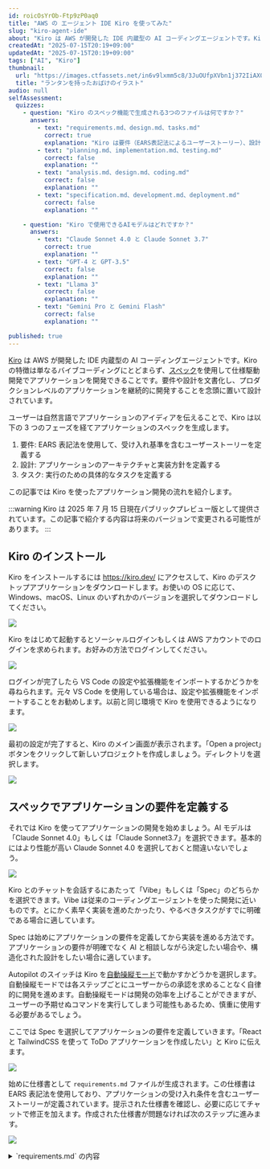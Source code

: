 ```yaml
---
id: roicOsYrOb-Ftp9zP0aq0
title: "AWS の エージェント IDE Kiro を使ってみた"
slug: "kiro-agent-ide"
about: "Kiro は AWS が開発した IDE 内蔵型の AI コーディングエージェントです。Kiro の特徴は単なるバイブコーディングにとどまらず、スペックを使用して仕様駆動開発でアプリケーションを開発できることです。この記事では Kiro を使ったアプリケーション開発の流れを紹介します。"
createdAt: "2025-07-15T20:19+09:00"
updatedAt: "2025-07-15T20:19+09:00"
tags: ["AI", "Kiro"]
thumbnail:
  url: "https://images.ctfassets.net/in6v9lxmm5c8/3JuOUfpXVbn1j372IiAX07/f8e15d457bc8e5dec2c5ae943454b093/halloween-lanthanum-ghost_20763-768x729.png"
  title: "ランタンを持ったおばけのイラスト"
audio: null
selfAssessment:
  quizzes:
    - question: "Kiro のスペック機能で生成される3つのファイルは何ですか？"
      answers:
        - text: "requirements.md、design.md、tasks.md"
          correct: true
          explanation: "Kiro は要件（EARS表記法によるユーザーストーリー）、設計（アーキテクチャと実装方針）、タスク（実行手順）の3つのファイルを生成します。"
        - text: "planning.md、implementation.md、testing.md"
          correct: false
          explanation: ""
        - text: "analysis.md、design.md、coding.md"
          correct: false
          explanation: ""
        - text: "specification.md、development.md、deployment.md"
          correct: false
          explanation: ""

    - question: "Kiro で使用できるAIモデルはどれですか？"
      answers:
        - text: "Claude Sonnet 4.0 と Claude Sonnet 3.7"
          correct: true
          explanation: ""
        - text: "GPT-4 と GPT-3.5"
          correct: false
          explanation: ""
        - text: "Llama 3"
          correct: false
          explanation: ""
        - text: "Gemini Pro と Gemini Flash"
          correct: false
          explanation: ""

published: true
---
```


[Kiro](https://kiro.dev/) は AWS が開発した IDE 内蔵型の AI コーディングエージェントです。Kiro の特徴は単なるバイブコーディングにとどまらず、[スペック](https://kiro.dev/docs/specs/index)を使用して仕様駆動開発でアプリケーションを開発できることです。要件や設計を文書化し、プロダクションレベルのアプリケーションを継続的に開発することを念頭に置いて設計されています。

ユーザーは自然言語でアプリケーションのアイディアを伝えることで、Kiro は以下の 3 つのフェーズを経てアプリケーションのスペックを生成します。

1. 要件: EARS 表記法を使用して、受け入れ基準を含むユーザーストーリーを定義する
2. 設計: アプリケーションのアーキテクチャと実装方針を定義する
3. タスク: 実行のための具体的なタスクを定義する

この記事では Kiro を使ったアプリケーション開発の流れを紹介します。

:::warning
Kiro は 2025 年 7 月 15 日現在パブリックプレビュー版として提供されています。この記事で紹介する内容は将来のバージョンで変更される可能性があります。
:::

## Kiro のインストール

Kiro をインストールするには https://kiro.dev/ にアクセスして、Kiro のデスクトップアプリケーションをダウンロードします。お使いの OS に応じて、Windows、macOS、Linux のいずれかのバージョンを選択してダウンロードしてください。

![](https://images.ctfassets.net/in6v9lxmm5c8/fWMPwIQhyNBXIwrIV0XgC/52b4290352ced3e2aec65ea0a5235e43/%C3%A3__%C3%A3__%C3%A3_%C2%AA%C3%A3__%C3%A3__%C3%A3__%C3%A3__%C3%A3__%C3%A3___2025-07-15_20.40.15.png)

Kiro をはじめて起動するとソーシャルログインもしくは AWS アカウントでのログインを求められます。お好みの方法でログインしてください。

![](https://images.ctfassets.net/in6v9lxmm5c8/1PL6yxDMwusJmbgW6Lvrn0/c42fae2d5cc35a690f87f5d1a073c502/%C3%A3__%C3%A3__%C3%A3_%C2%AA%C3%A3__%C3%A3__%C3%A3__%C3%A3__%C3%A3__%C3%A3___2025-07-15_20.42.03.png)

ログインが完了したら VS Code の設定や拡張機能をインポートするかどうかを尋ねられます。元々 VS Code を使用している場合は、設定や拡張機能をインポートすることをお勧めします。以前と同じ環境で Kiro を使用できるようになります。

![](https://images.ctfassets.net/in6v9lxmm5c8/7bib8jK56y0g7CJRCQ7AP5/cf1a688f7b1652f65e6a47c31f04a4a7/%C3%A3__%C3%A3__%C3%A3_%C2%AA%C3%A3__%C3%A3__%C3%A3__%C3%A3__%C3%A3__%C3%A3___2025-07-15_20.44.01.png)

最初の設定が完了すると、Kiro のメイン画面が表示されます。「Open a project」ボタンをクリックして新しいプロジェクトを作成しましょう。ディレクトリを選択します。

![](https://images.ctfassets.net/in6v9lxmm5c8/2LaGJF4iwl1brScLxmYUsR/783f0fc164f3180fda07bc2e7cd139df/%C3%A3__%C3%A3__%C3%A3_%C2%AA%C3%A3__%C3%A3__%C3%A3__%C3%A3__%C3%A3__%C3%A3___2025-07-15_21.01.20.png)

## スペックでアプリケーションの要件を定義する

それでは Kiro を使ってアプリケーションの開発を始めましょう。AI モデルは「Claude Sonnet 4.0」もしくは「Claude Sonnet3.7」を選択できます。基本的にはより性能が高い Claude Sonnet 4.0 を選択しておくと間違いないでしょう。

![](https://images.ctfassets.net/in6v9lxmm5c8/5G9XStxzzeoZRnQ0hSnq2L/c8e275b3d244434bf2e60a06a111bced/%C3%A3__%C3%A3__%C3%A3_%C2%AA%C3%A3__%C3%A3__%C3%A3__%C3%A3__%C3%A3__%C3%A3___2025-07-15_21.05.17.png)

Kiro とのチャットを会話するにあたって「Vibe」もしくは「Spec」のどちらかを選択できます。Vibe は従来のコーディングエージェントを使った開発に近いものです。とにかく素早く実装を進めたかったり、やるべきタスクがすでに明確である場合に適しています。

Spec は始めにアプリケーションの要件を定義してから実装を進める方法です。アプリケーションの要件が明確でなく AI と相談しながら決定したい場合や、構造化された設計をしたい場合に適しています。

Autopilot のスイッチは Kiro を[自動操縦モード](https://kiro.dev/docs/chat/autopilot/)で動かすかどうかを選択します。自動操縦モードでは各ステップごとにユーザーからの承認を求めることなく自律的に開発を進めます。自動操縦モードは開発の効率を上げることができますが、ユーザーの予期せぬコマンドを実行してしまう可能性もあるため、慎重に使用する必要があるでしょう。

ここでは Spec を選択してアプリケーションの要件を定義していきます。「React と TailwindCSS を使って ToDo アプリケーションを作成したい」と Kiro に伝えます。

![](https://images.ctfassets.net/in6v9lxmm5c8/4BpcgmShWLyZOLV8NHs7jF/5019603247b4b211e892da7d9b537e6d/%C3%A3__%C3%A3__%C3%A3_%C2%AA%C3%A3__%C3%A3__%C3%A3__%C3%A3__%C3%A3__%C3%A3___2025-07-15_21.15.44.png)

始めに仕様書として `requirements.md` ファイルが生成されます。この仕様書は EARS 表記法を使用しており、アプリケーションの受け入れ条件を含むユーザーストーリーが定義されています。提示された仕様書を確認し、必要に応じてチャットで修正を加えます。作成された仕様書が問題なければ次のステップに進みます。

![](https://images.ctfassets.net/in6v9lxmm5c8/JJwDn6W2QtMuJnm2VitXB/bef6ce1e151399bc131c2602563e90ac/%C3%A3__%C3%A3__%C3%A3_%C2%AA%C3%A3__%C3%A3__%C3%A3__%C3%A3__%C3%A3__%C3%A3___2025-07-15_21.19.12.png)

<details>

<summary>`requirements.md` の内容</summary>

```markdown:requirements.md
# Requirements Document

## Introduction

React と TailwindCSS を使用したモダンな ToDo アプリケーションを開発します。ユーザーがタスクを効率的に管理できるシンプルで直感的なインターフェースを提供し、基本的な CRUD 操作（作成、読み取り、更新、削除）をサポートします。

## Requirements

### Requirement 1

**User Story:** ユーザーとして、新しいタスクを追加したいので、やるべきことを記録できる

#### Acceptance Criteria

1. WHEN ユーザーがタスク入力フィールドにテキストを入力し追加ボタンをクリック THEN システムは新しいタスクをリストに追加する SHALL
2. WHEN ユーザーが空のタスクを追加しようとする THEN システムはエラーメッセージを表示し追加を拒否する SHALL
3. WHEN タスクが正常に追加される THEN システムは入力フィールドをクリアする SHALL

### Requirement 2

**User Story:** ユーザーとして、タスクリストを表示したいので、現在のタスクを確認できる

#### Acceptance Criteria

1. WHEN ユーザーがアプリケーションを開く THEN システムは全てのタスクをリスト形式で表示する SHALL
2. WHEN タスクリストが空の場合 THEN システムは「タスクがありません」というメッセージを表示する SHALL
3. WHEN 各タスクが表示される THEN システムはタスクテキスト、完了状態、編集・削除ボタンを含む SHALL

### Requirement 3

**User Story:** ユーザーとして、タスクを完了済みにマークしたいので、進捗を管理できる

#### Acceptance Criteria

1. WHEN ユーザーがタスクのチェックボックスをクリック THEN システムはタスクの完了状態を切り替える SHALL
2. WHEN タスクが完了済みになる THEN システムはタスクテキストに取り消し線を表示する SHALL
3. WHEN 完了済みタスクのチェックボックスをクリック THEN システムはタスクを未完了状態に戻す SHALL

### Requirement 4

**User Story:** ユーザーとして、タスクを編集したいので、内容を修正できる

#### Acceptance Criteria

1. WHEN ユーザーがタスクの編集ボタンをクリック THEN システムはタスクテキストを編集可能な入力フィールドに変更する SHALL
2. WHEN ユーザーが編集を完了し保存ボタンをクリック THEN システムは変更を保存しタスクを通常表示に戻す SHALL
3. WHEN ユーザーが編集をキャンセル THEN システムは変更を破棄し元のタスクテキストを表示する SHALL

### Requirement 5

**User Story:** ユーザーとして、不要なタスクを削除したいので、リストを整理できる

#### Acceptance Criteria

1. WHEN ユーザーがタスクの削除ボタンをクリック THEN システムはタスクをリストから削除する SHALL
2. WHEN タスクが削除される THEN システムは削除されたタスクを即座にUIから除去する SHALL

### Requirement 6

**User Story:** ユーザーとして、タスクをフィルタリングしたいので、特定の状態のタスクのみを表示できる

#### Acceptance Criteria

1. WHEN ユーザーが「全て」フィルターを選択 THEN システムは全てのタスクを表示する SHALL
2. WHEN ユーザーが「未完了」フィルターを選択 THEN システムは未完了のタスクのみを表示する SHALL
3. WHEN ユーザーが「完了済み」フィルターを選択 THEN システムは完了済みのタスクのみを表示する SHALL

### Requirement 7

**User Story:** ユーザーとして、レスポンシブなデザインを使いたいので、様々なデバイスで快適に使用できる

#### Acceptance Criteria

1. WHEN ユーザーがモバイルデバイスでアクセス THEN システムはモバイル向けに最適化されたレイアウトを表示する SHALL
2. WHEN ユーザーがタブレットでアクセス THEN システムはタブレット向けに最適化されたレイアウトを表示する SHALL
3. WHEN ユーザーがデスクトップでアクセス THEN システムはデスクトップ向けに最適化されたレイアウトを表示する SHALL
```

</detail>

要件が定義されたら、次はアプリケーションの設計をします。設計ではアプリケーションのアーキテクチャや実装方針を定義し、`design.md` ファイルが生成されます。設計書にはどのような技術スタックを採用するか、ディレクトリ構成、主要なコンポーネントの設計などが含まれます。設計書を確認し、必要に応じてチャットで修正を加えます。

![](https://images.ctfassets.net/in6v9lxmm5c8/RISo0M77zFRq5FLPCIlGk/aad2ae96dc4cedfefc8c821671015d4c/%C3%A3__%C3%A3__%C3%A3_%C2%AA%C3%A3__%C3%A3__%C3%A3__%C3%A3__%C3%A3__%C3%A3___2025-07-15_21.30.26.png)

<details>

<summary>`design.md` の内容</summary>

~~~markdown:design.md
# Design Document

## Overview

React と TailwindCSS を使用したモダンな ToDo アプリケーションの設計書です。シンプルで直感的なユーザーインターフェースを提供し、レスポンシブデザインに対応します。アプリケーションは単一ページアプリケーション（SPA）として構築され、ローカルストレージを使用してデータを永続化します。

## Architecture

### Frontend Architecture
- **Framework**: React 18+ (関数コンポーネント + Hooks)
- **Styling**: TailwindCSS 3+
- **State Management**: React useState (ローカルステート)
- **Data Persistence**: localStorage API
- **Build Tool**: Vite (推奨) または Create React App

### Component Hierarchy
```
App
├── Header
├── TodoForm
├── FilterButtons
├── TodoList
│   └── TodoItem (複数)
└── Footer (オプション)
```

## Components and Interfaces

### App Component
- **責任**: アプリケーション全体の状態管理とレイアウト
- **State**: 
  - `todos`: Todo項目の配列
  - `filter`: 現在のフィルター状態 ('all' | 'active' | 'completed')
- **Methods**:
  - `addTodo(text: string): void`
  - `toggleTodo(id: string): void`
  - `editTodo(id: string, text: string): void`
  - `deleteTodo(id: string): void`
  - `setFilter(filter: FilterType): void`

### TodoForm Component
- **責任**: 新しいタスクの入力と追加
- **Props**: 
  - `onAddTodo: (text: string) => void`
- **State**: 
  - `inputValue: string`
- **Features**: 
  - バリデーション（空文字チェック）
  - Enterキーでの送信対応

### TodoList Component
- **責任**: フィルタリングされたタスクリストの表示
- **Props**: 
  - `todos: Todo[]`
  - `filter: FilterType`
  - `onToggleTodo: (id: string) => void`
  - `onEditTodo: (id: string, text: string) => void`
  - `onDeleteTodo: (id: string) => void`

### TodoItem Component
- **責任**: 個別のタスク項目の表示と操作
- **Props**: 
  - `todo: Todo`
  - `onToggle: () => void`
  - `onEdit: (text: string) => void`
  - `onDelete: () => void`
- **State**: 
  - `isEditing: boolean`
  - `editText: string`

### FilterButtons Component
- **責任**: フィルター選択UI
- **Props**: 
  - `currentFilter: FilterType`
  - `onFilterChange: (filter: FilterType) => void`

## Data Models

### Todo Interface
```typescript
interface Todo {
  id: string;          // UUID または timestamp
  text: string;        // タスクの内容
  completed: boolean;  // 完了状態
  createdAt: Date;     // 作成日時
  updatedAt: Date;     // 更新日時
}
```

### FilterType
```typescript
type FilterType = 'all' | 'active' | 'completed';
```

### LocalStorage Schema
```typescript
interface TodoAppData {
  todos: Todo[];
  lastUpdated: string; // ISO date string
}
```

## Error Handling

### Input Validation
- 空文字列の入力を防ぐ
- 最大文字数制限（例：500文字）
- 特殊文字のサニタイゼーション

### LocalStorage Error Handling
- ストレージ容量不足の処理
- JSON パースエラーの処理
- ブラウザサポートチェック

### User Feedback
- 成功・エラーメッセージの表示
- ローディング状態の表示
- 操作確認ダイアログ（削除時）

## Testing Strategy

### Unit Testing
- **Framework**: Vitest + React Testing Library
- **Coverage**: 
  - 各コンポーネントの基本機能
  - ユーティリティ関数
  - カスタムフック

### Integration Testing
- コンポーネント間の連携
- LocalStorage との連携
- フィルタリング機能

### Code Quality Tools
- **Linter**: oxlint
- **Formatter**: Prettier (oxlintと併用)

## UI/UX Design

### TailwindCSS Design System
- **Color Palette**: 
  - Primary: blue-500, blue-600
  - Success: green-500
  - Danger: red-500
  - Gray scale: gray-100 to gray-900

### Layout Structure
- **Container**: max-width with responsive padding
- **Card Design**: shadow, rounded corners, white background
- **Typography**: clear hierarchy with appropriate font sizes

### Responsive Breakpoints
- **Mobile**: < 640px (sm)
- **Tablet**: 640px - 1024px (md)
- **Desktop**: > 1024px (lg)

### Accessibility
- ARIA labels for screen readers
- Keyboard navigation support
- Color contrast compliance (WCAG 2.1 AA)
- Focus indicators

## Performance Considerations

### Optimization Strategies
- React.memo for TodoItem components
- useCallback for event handlers
- Debounced localStorage updates
- Lazy loading for large todo lists

### Bundle Size
- Tree shaking for unused TailwindCSS classes
- Code splitting (if needed for future features)
- Optimized build configuration
~~~
</detail>

最後にタスクの実行手順を定義する `tasks.md` ファイルが生成されます。タスクはアプリケーションの実装に必要な具体的なステップを示します。

![](https://images.ctfassets.net/in6v9lxmm5c8/AutsDOqUHnovuhp5LoNnZ/4ba40fed2a28d04720bea995fdb53e9e/%C3%A3__%C3%A3__%C3%A3_%C2%AA%C3%A3__%C3%A3__%C3%A3__%C3%A3__%C3%A3__%C3%A3___2025-07-15_21.34.11.png)

<details>

<summary>`tasks.md` の内容</summary>

```markdown:tasks.md
# Implementation Plan

- [ ] 1. プロジェクトのセットアップと基本構造の作成
  - Vite を使用して React + TypeScript プロジェクトを初期化
  - TailwindCSS、Vitest、oxlint の設定とインストール
  - 基本的なディレクトリ構造とファイルの作成
  - _Requirements: 全体的な基盤_

- [ ] 2. データモデルとユーティリティ関数の実装
  - Todo インターフェースと FilterType の型定義を作成
  - localStorage との連携ユーティリティ関数を実装
  - UUID生成やデータバリデーション関数を作成
  - _Requirements: 1.1, 2.1, 2.2_

- [ ] 3. 基本的なApp コンポーネントの実装
  - App コンポーネントの基本構造と状態管理を実装
  - todos 配列と filter 状態の管理
  - localStorage からの初期データ読み込み機能
  - _Requirements: 2.1, 2.2_

- [ ] 4. TodoForm コンポーネントの実装
  - 新しいタスク入力フォームの作成
  - バリデーション機能（空文字チェック）の実装
  - Enterキー送信とフォームリセット機能
  - _Requirements: 1.1, 1.2, 1.3_

- [ ] 5. TodoItem コンポーネントの実装
  - 個別タスク項目の表示コンポーネント作成
  - チェックボックスによる完了状態切り替え機能
  - 編集モードの実装（インライン編集）
  - 削除ボタンの実装
  - _Requirements: 2.3, 3.1, 3.2, 3.3, 4.1, 4.2, 4.3, 5.1, 5.2_

- [ ] 6. TodoList コンポーネントの実装
  - タスクリストの表示コンポーネント作成
  - フィルタリング機能の実装
  - 空リスト時のメッセージ表示
  - _Requirements: 2.1, 2.2, 6.1, 6.2, 6.3_

- [ ] 7. FilterButtons コンポーネントの実装
  - フィルター選択ボタンの作成
  - アクティブフィルターの視覚的表示
  - フィルター切り替え機能
  - _Requirements: 6.1, 6.2, 6.3_

- [ ] 8. TailwindCSS を使用したスタイリングの実装
  - レスポンシブデザインの適用
  - モバイル、タブレット、デスクトップ対応
  - アクセシビリティを考慮したスタイリング
  - _Requirements: 7.1, 7.2, 7.3_

- [ ] 9. localStorage 連携機能の完成
  - データの永続化機能を全コンポーネントに統合
  - エラーハンドリングの実装
  - データの自動保存機能
  - _Requirements: 全ての要件に関連_

- [ ] 10. コンポーネントの単体テストの作成
  - Vitest + React Testing Library を使用したテスト作成
  - 各コンポーネントの基本機能テスト
  - ユーザーインタラクションのテスト
  - _Requirements: 全ての要件の検証_

- [ ] 11. 統合テストとエラーハンドリングの実装
  - コンポーネント間の連携テスト
  - localStorage エラーハンドリングのテスト
  - バリデーション機能のテスト
  - _Requirements: 1.2, エラーハンドリング全般_

- [ ] 12. 最終的な統合とポリッシュ
  - 全機能の統合テスト
  - パフォーマンス最適化（React.memo、useCallback）
  - アクセシビリティの最終チェック
  - oxlint による最終的なコード品質チェック
  - _Requirements: 全ての要件の最終検証_
```

</detail>

設計・計画フェーズが完了したら実装フェーズに移行します。実装を開始するためには `tasks.md` ファイルに記載されたタスク項目の横に表示される「Start Task」をクリックします。

![](https://images.ctfassets.net/in6v9lxmm5c8/1edXtFcKsoDKNJAmFVGUSb/61d9ea1357cd085aa9d7e2a629b1a01c/%C3%A3__%C3%A3__%C3%A3_%C2%AA%C3%A3__%C3%A3__%C3%A3__%C3%A3__%C3%A3__%C3%A3___2025-07-15_21.38.53.png)

コマンドの実行などのタイミングで適宜承認を求められるので、問題ないことを確認して「Run」をクリックします。「Trust」をクリックすると関連するコマンドは今後承認なしで実行されるようになります。Trust に追加したコマンドは `kiroAgent.trustedCommands` の設定から確認できます。

![](https://images.ctfassets.net/in6v9lxmm5c8/3dBByCne8YkdYnpaC24zCK/fdfab3b52be192f3ee2a71c9eebc7b58/%C3%A3__%C3%A3__%C3%A3_%C2%AA%C3%A3__%C3%A3__%C3%A3__%C3%A3__%C3%A3__%C3%A3___2025-07-15_21.40.12.png)

## フックの設定

続いてフックを設定します。フックは特定のイベントが発生したときに自動的に実行されるアクションを定義します。例えばファイルが作成・削除されたようなイベントです。フックを使用することで定型的なタスクを毎回指示する必要がなくなり、コードベースの一貫性を保つことができます。

ここでは TypeScript ファイルが保存されたときに自動的にフォーマットを実行するフックを設定しましょう。左サイドバーの Kiro アイコン（👻 みたいなやつ）をクリックして「AGENT HOOKS」の右側にある「+」をクリックします。

![](https://images.ctfassets.net/in6v9lxmm5c8/5GoyzjELnI508AALEo8AzH/9f2743ea54ce11c6ab04d6148c59977a/%C3%A3__%C3%A3__%C3%A3_%C2%AA%C3%A3__%C3%A3__%C3%A3__%C3%A3__%C3%A3__%C3%A3___2025-07-15_21.49.04.png)

フックの設定は自然言語で記述します。ここでは「TypeScript ファイルが保存されたときに自動的にフォーマットを実行する」と Kiro に伝えます。

```text
When a TypeScript file(*.ts, *.tsx) is saved, run the command "npx oxlint --fix" to format the code.
```

フォームをサブミットすると入力したプロンプトに基づいてフックが生成されます。

![](https://images.ctfassets.net/in6v9lxmm5c8/5djMUPEIsHhw5MX35pkMMb/76166687c407117adb1357b56b11eae9/%C3%A3__%C3%A3__%C3%A3_%C2%AA%C3%A3__%C3%A3__%C3%A3__%C3%A3__%C3%A3__%C3%A3___2025-07-15_21.53.21.png)

生成されたフックは `.kiro/hooks` ディレクトリに JSON として保存されます。

```json:hooks/oxlint-format-hook.kiro.hook
{
  "enabled": true,
  "name": "Oxlint Auto Format",
  "description": "Automatically runs oxlint --fix to format TypeScript files when they are saved",
  "version": "1",
  "when": {
    "type": "fileEdited",
    "patterns": [
      "**/*.ts",
      "**/*.tsx"
    ]
  },
  "then": {
    "type": "askAgent",
    "prompt": "A TypeScript file has been saved. Please run the command \"npx oxlint --fix\" to format the code automatically."
  }
}
```

## プロジェクトの長期記憶

Kiro ではプロジェクトの長期記憶を管理するために「Steering」機能を使用します。Steering を使用することで、プロジェクトの目的や設計パターン, 開発スタイルなどを文書化します。これにより、Kiro はプロジェクトのコンテキストを理解し、コードの一貫性を保つことができます。またこのような文章はプロジェクトに新しく参加した開発者にとっても有用な情報となるでしょう。

Kiro は以下の 3 つの基礎文書を自動で生成します。

- `product.md`: 製品の目的・ターゲットユーザー・主要機能・ビジネス目標を定義する
- `tech.md`: 選択したフレームワークやライブラリ、開発ツールと言った技術スタックを定義する
- `structure.md`: プロジェクトのディレクトリ構造や命名規則・アーキテクチャ上の決定事項を定義する

また上記の基礎的な文書に加えて、プロジェクトに特有の文書を追加することも可能です。例えば「セキュリティポリシー」や「開発ガイドライン」などです。

基礎文書を作成するためには左サイドバーの Kiro アイコンをクリックして「Steering」のセクションを開きます。「Generate Steering Docs」ボタンをクリックして新しい文書を作成します。

![](https://images.ctfassets.net/in6v9lxmm5c8/6P7vmyBbMfZl8BBQ9ChWqa/3243e7203c1cd807082de57abde6e795/%C3%A3__%C3%A3__%C3%A3_%C2%AA%C3%A3__%C3%A3__%C3%A3__%C3%A3__%C3%A3__%C3%A3___2025-07-15_22.27.42.png)

Kiro がプロジェクトの概要を調査し、基礎文書を生成します。生成された文書は `.kiro/steering` ディレクトリに保存されます。

<details>
<summary>生成された文書の例</summary>

```markdown:product.md
# Product Overview

A modern Todo application built with React and TailwindCSS that provides efficient task management with an intuitive interface.

## Core Features
- Create, read, update, and delete tasks (CRUD operations)
- Mark tasks as complete/incomplete with visual feedback
- Filter tasks by status (all, active, completed)
- Inline editing of task text
- Responsive design for mobile, tablet, and desktop
- Data persistence using localStorage

## User Experience Goals
- Simple and intuitive interface
- Immediate visual feedback for all actions
- Accessible design following WCAG 2.1 AA standards
- Smooth interactions across all device types

## Technical Approach
- Single Page Application (SPA) architecture
- Local state management with React hooks
- Client-side data persistence
- Component-based architecture for maintainability
```

~~~markdown:tech.md
# Technology Stack

## Core Technologies
- **React 18+**: Function components with hooks for state management
- **TypeScript**: For type safety and better developer experience
- **TailwindCSS 3+**: Utility-first CSS framework for styling
- **Vite**: Build tool and development server (preferred over Create React App)

## Development Tools
- **oxlint**: Primary linter for code quality
- **Prettier**: Code formatter (used alongside oxlint)
- **Vitest**: Testing framework
- **React Testing Library**: Component testing utilities

## Data & State Management
- **React useState**: Local component state management
- **localStorage API**: Client-side data persistence
- **Custom hooks**: For reusable stateful logic

## Common Commands

### Development
```bash
# Start development server
npm run dev

# Build for production
npm run build

# Preview production build
npm run preview
```

### Testing
```bash
# Run tests
npm run test

# Run tests in watch mode
npm run test:watch

# Run tests with coverage
npm run test:coverage
```

### Code Quality
```bash
# Run linter
npm run lint

# Fix linting issues
npm run lint:fix

# Format code
npm run format
```

## Browser Support
- Modern browsers with ES6+ support
- localStorage API support required
- Responsive design for mobile, tablet, desktop
~~~

~~~markdown:structure.md
# Project Structure

## Root Directory Layout
```
/
├── src/                    # Source code
├── public/                 # Static assets
├── .kiro/                  # Kiro configuration and specs
├── package.json            # Dependencies and scripts
├── vite.config.ts          # Vite configuration
├── tailwind.config.js      # TailwindCSS configuration
├── tsconfig.json           # TypeScript configuration
└── README.md               # Project documentation
```

## Source Code Organization
```
src/
├── components/             # React components
│   ├── App.tsx            # Main application component
│   ├── TodoForm.tsx       # Task input form
│   ├── TodoList.tsx       # Task list container
│   ├── TodoItem.tsx       # Individual task item
│   ├── FilterButtons.tsx  # Filter selection UI
│   └── Header.tsx         # Application header
├── types/                 # TypeScript type definitions
│   └── todo.ts           # Todo and FilterType interfaces
├── utils/                 # Utility functions
│   ├── localStorage.ts   # localStorage operations
│   └── validation.ts     # Input validation helpers
├── hooks/                 # Custom React hooks
│   └── useTodos.ts       # Todo state management hook
├── styles/               # Global styles
│   └── index.css         # TailwindCSS imports and globals
├── main.tsx              # Application entry point
└── App.css               # Component-specific styles (if needed)
```

## Component Architecture
- **Hierarchical structure**: App → TodoForm/FilterButtons/TodoList → TodoItem
- **Single responsibility**: Each component handles one specific concern
- **Props-based communication**: Data flows down, events bubble up
- **Reusable components**: TodoItem designed for list rendering

## File Naming Conventions
- **Components**: PascalCase with .tsx extension (e.g., TodoItem.tsx)
- **Utilities**: camelCase with .ts extension (e.g., localStorage.ts)
- **Types**: camelCase with .ts extension (e.g., todo.ts)
- **Hooks**: camelCase starting with 'use' (e.g., useTodos.ts)

## Import Organization
1. React and external libraries
2. Internal components
3. Types and interfaces
4. Utilities and helpers
5. Styles (if any)

## Testing Structure
```
src/
├── __tests__/            # Test files
│   ├── components/       # Component tests
│   ├── utils/           # Utility function tests
│   └── hooks/           # Custom hook tests
└── test-utils.ts        # Testing utilities and setup
```
~~~
</detail>

## 参考

- [Kiro: The AI IDE for prototype to production](https://kiro.dev/index)
- [Kiro のご紹介 – プロトタイプからプロダクションまで、あなたと共に働く新しい Agentic IDE | Amazon Web Services ブログ](https://aws.amazon.com/jp/blogs/news/introducing-kiro/)
